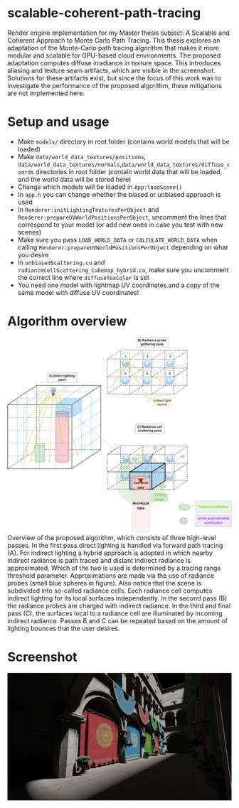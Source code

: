 # scalable-coherent-path-tracing
Render engine implementation for my Master thesis subject: A Scalable and Coherent Approach to Monte Carlo Path Tracing. This thesis explores an adaptation of the Monte-Carlo path tracing algorithm that makes it more modular and scalable for GPU-based cloud environments. The proposed adaptation computes diffuse irradiance in texture space. This introduces aliasing and texture seam artifacts, which are visible in the screenshot. Solutions for these artifacts exist, but since the focus of this work was to investigate the performance of the proposed algorithm, these mitigations are not implemented here.

# Setup and usage
* Make `models/` directory in root folder (contains world models that will be loaded)
* Make `data/world_data_textures/positions`, `data/world_data_textures/normals`,`data/world_data_textures/diffuse_coords` directories in root folder (contain world data that will be loaded, and the world data will be stored here)
* Change which models will be loaded in `App:loadScene()`
* In `app.h` you can change whether the biased or unbiased approach is used
* In `Renderer:initLightingTexturesPerObject` and `Renderer:prepareUVWorldPositionsPerObject`, uncomment the lines that correspond to your model (or add new ones in case you test with new scenes)
* Make sure you pass `LOAD_WORLD_DATA` or `CALCULATE_WORLD_DATA` when calling `Renderer:prepareUVWorldPositionsPerObject` depending on what you desire
* In `unbiasedScattering.cu` and `radianceCellScattering_Cubemap_hybrid.cu`, make sure you uncomment the correct line where `diffuseTexColor` is set
* You need one model with lightmap UV coordinates and a copy of the same model with diffuse UV coordinates!

# Algorithm overview
![Algorithm overview](./system_overview.png?raw=true "Algorithm overview schematic")
Overview of the proposed algorithm, which consists of three high-level passes. In the first pass direct lighting is
handled via forward path tracing (A). For indirect lighting a hybrid approach is adopted in which nearby indirect radiance is
path traced and distant indirect radiance is approximated. Which of the two is used is determined by a tracing range threshold
parameter. Approximations are made via the use of radiance probes (small blue spheres in figure). Also notice that the scene
is subdivided into so-called radiance cells. Each radiance cell computes indirect lighting for its local surfaces independently.
In the second pass (B) the radiance probes are charged with indirect radiance. In the third and final pass (C), the surfaces
local to a radiance cell are illuminated by incoming indirect radiance. Passes B and C can be repeated based on the amount of
lighting bounces that the user desires.

# Screenshot
![Screenshot](./screenshot.png?raw=true "Sponza screenshot")
